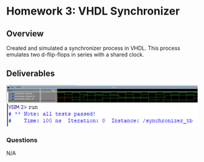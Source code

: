 # Homework 3: VHDL Synchronizer

## Overview
Created and simulated a synchronizer process in VHDL. This process emulates two d-flip-flops in series with a shared clock.

## Deliverables
![Simulation Waveform](/../sim/synchronizer/synchronizer-waveform.png)
![Simulation Transcript](/../sim/synchronizer/synchronizer-transcript.png)

### Questions 
N/A


